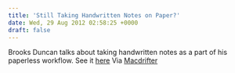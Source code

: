 ```yaml
---
title: 'Still Taking Handwritten Notes on Paper?'
date: Wed, 29 Aug 2012 02:58:25 +0000
draft: false
---
```


Brooks Duncan talks about taking handwritten notes as a part of his paperless workflow. See it [here](http://www.documentsnap.com/evernote-handwritten-notes/#fnref:2) Via [Macdrifter](http://Macdrifter.com)